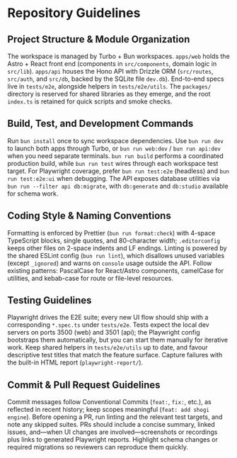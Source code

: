 # Repository Guidelines

## Project Structure & Module Organization

The workspace is managed by Turbo + Bun workspaces. `apps/web` holds the Astro + React front end (components in `src/components`, domain logic in `src/lib`). `apps/api` houses the Hono API with Drizzle ORM (`src/routes`, `src/auth`, and `src/db`, backed by the SQLite file `dev.db`). End-to-end specs live in `tests/e2e`, alongside helpers in `tests/e2e/utils`. The `packages/` directory is reserved for shared libraries as they emerge, and the root `index.ts` is retained for quick scripts and smoke checks.

## Build, Test, and Development Commands

Run `bun install` once to sync workspace dependencies. Use `bun run dev` to launch both apps through Turbo, or `bun run web:dev` / `bun run api:dev` when you need separate terminals. `bun run build` performs a coordinated production build, while `bun run test` wires through each workspace test target. For Playwright coverage, prefer `bun run test:e2e` (headless) and `bun run test:e2e:ui` when debugging. The API exposes database utilities via `bun run --filter api db:migrate`, with `db:generate` and `db:studio` available for schema work.

## Coding Style & Naming Conventions

Formatting is enforced by Prettier (`bun run format:check`) with 4-space TypeScript blocks, single quotes, and 80-character width; `.editorconfig` keeps other files on 2-space indents and LF endings. Linting is powered by the shared ESLint config (`bun run lint`), which disallows unused variables (except `_ignored`) and warns on `console` usage outside the API. Follow existing patterns: PascalCase for React/Astro components, camelCase for utilities, and kebab-case for route or file-level resources.

## Testing Guidelines

Playwright drives the E2E suite; every new UI flow should ship with a corresponding `*.spec.ts` under `tests/e2e`. Tests expect the local dev servers on ports 3500 (web) and 3501 (api); the Playwright config bootstraps them automatically, but you can start them manually for iterative work. Keep shared helpers in `tests/e2e/utils` up to date, and favour descriptive test titles that match the feature surface. Capture failures with the built-in HTML report (`playwright-report/`).

## Commit & Pull Request Guidelines

Commit messages follow Conventional Commits (`feat:`, `fix:`, etc.), as reflected in recent history; keep scopes meaningful (`feat: add shogi engine`). Before opening a PR, run linting and the relevant test targets, and note any skipped suites. PRs should include a concise summary, linked issues, and—when UI changes are involved—screenshots or recordings plus links to generated Playwright reports. Highlight schema changes or required migrations so reviewers can reproduce them quickly.
